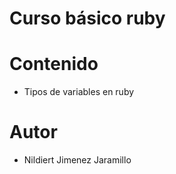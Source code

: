 # Curso básico ruby

# Contenido

* Tipos de variables en ruby

# Autor

* Nildiert Jimenez Jaramillo